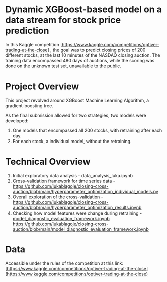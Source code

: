 # Dynamic XGBoost-based model on a data stream for stock price prediction
In this Kaggle competition [https://www.kaggle.com/competitions/optiver-trading-at-the-close] , the goal was to predict closing prices of 200 different stocks, at the last 10 minutes of the NASDAQ closing auction. The training data encompassed 480 days of auctions, while the scoring was done on the unknown test set, unavailable to the public.

# Project Overview
This project revolved around XGBoost Machine Learning Algorithm, a gradient-boosting tree.

As the final submission allowed for two strategies, two models were developed:
1) One models that encompassed all 200 stocks, with retraining after each day.
2) For each stock, a individual model, without the retraining.
   
# Technical Overview

1) Initial exploratory data analysis - data_analysis_luka.ipynb
2) Cross-validation framework for time series data - https://github.com/lukablagoje/closing-cross-auction/blob/main/hyperparameter_optimization_individual_models.py
3) Overall exploration of the cross-validation - https://github.com/lukablagoje/closing-cross-auction/blob/main/hyperparameter_optimization_results.ipynb
4) Checking how model features were change during retraining - [model_diagnostic_evaluation_framework.ipynb
](https://github.com/lukablagoje/closing-cross-auction/blob/main/model_diagnostic_evaluation_framework.ipynb)https://github.com/lukablagoje/closing-cross-auction/blob/main/model_diagnostic_evaluation_framework.ipynb

# Data 
Accessible under the rules of the competition at this link: [https://www.kaggle.com/competitions/optiver-trading-at-the-close](https://www.kaggle.com/competitions/optiver-trading-at-the-close)
